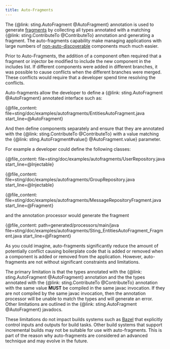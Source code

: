 ```yaml
---
title: Auto-Fragments
---
```


The {@link: sting.AutoFragment @AutoFragment} annotation is used to generate [fragments](fragments.md) by collecting all
types annotated with a matching {@link: sting.ContributeTo @ContributeTo} annotation and generating a fragment. The
auto-fragments capability make managing applications with large numbers of [non-auto-discoverable](autodiscovery.md)
components much much easier.

Prior to Auto-Fragments, the addition of a component often required that a fragment or injector be modified to
include the new component in the includes list. If different components were added in different branches, it was
possible to cause conflicts when the different branches were merged. These conflicts would require that a developer
spend time resolving the conflicts.

Auto-fragments allow the developer to define a {@link: sting.AutoFragment @AutoFragment} annotated interface such as:

{@file_content: file=sting/doc/examples/autofragments/EntitiesAutoFragment.java start_line=@AutoFragment}
 
And then define components separately and ensure that they are annotated with the
{@link: sting.ContributeTo @ContributeTo} with a value matching the {@link: sting.AutoFragment#value() @AutoFragment.value}
parameter.

For example a developer could define the following classes:

{@file_content: file=sting/doc/examples/autofragments/UserRepository.java start_line=@Injectable}

{@file_content: file=sting/doc/examples/autofragments/GroupRepository.java start_line=@Injectable}

{@file_content: file=sting/doc/examples/autofragments/MessageRepositoryFragment.java start_line=@Fragment}

and the annotation processor would generate the fragment

{@file_content: path=generated/processors/main/java file=sting/doc/examples/autofragments/Sting_EntitiesAutoFragment_Fragment.java start_line=@Fragment}

As you could imagine, auto-fragments significantly reduce the amount of potentially conflict causing boilerplate
code that is added or removed when a component is added or removed from the application. However, auto-fragments
are not without significant constraints and limitations.

The primary limitation is that the types annotated with the {@link: sting.AutoFragment @AutoFragment} annotation
and the the types annotated with the {@link: sting.ContributeTo @ContributeTo} annotation with the same value
**MUST** be compiled in the same javac invocation. If they are not compiled by the same javac invocation, then
the annotation processor will be unable to match the types and will generate an error. Other limitations are
outlined in the {@link: sting.AutoFragment @AutoFragment} javadocs.

These limitations do not impact builds systems such as [Bazel](https://bazel.build/) that explicitly control
inputs and outputs for build tasks. Other build systems that support incremental builds may not be suitable
for use with auto-fragments. This is part of the reason why auto-fragments are considered an advanced technique
and may evolve in the future.
